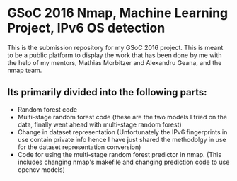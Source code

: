 # GSoC 2016 Nmap, Machine Learning Project, IPv6 OS detection

This is the submission repository for my GSoC 2016 project. This is meant to be a public platform to display the work that has been done by me with the help of my mentors, Mathias Morbitzer and Alexandru Geana, and the nmap team.

## Its primarily divided into the following parts:
* Random forest code
* Multi-stage random forest code (these are the two models I tried on the data, finally went ahead with multi-stage random forest)
* Change in dataset representation (Unfortunately the IPv6 fingerprints in use contain private info hence I have just shared the methodolgy in use for the dataset representation conversion)
* Code for using the multi-stage random forest predictor in nmap. (This includes changing nmap's makefile and changing prediction code to use opencv models)
